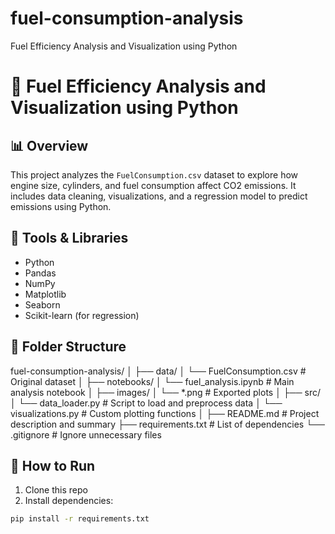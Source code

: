 # fuel-consumption-analysis
Fuel Efficiency Analysis and Visualization using Python


# 🚗 Fuel Efficiency Analysis and Visualization using Python

## 📊 Overview
This project analyzes the `FuelConsumption.csv` dataset to explore how engine size, cylinders, and fuel consumption affect CO2 emissions. It includes data cleaning, visualizations, and a regression model to predict emissions using Python.


## 🧰 Tools & Libraries

- Python
- Pandas
- NumPy
- Matplotlib
- Seaborn
- Scikit-learn (for regression)

## 📁 Folder Structure

fuel-consumption-analysis/
│
├── data/
│   └── FuelConsumption.csv         # Original dataset
│
├── notebooks/
│   └── fuel_analysis.ipynb         # Main analysis notebook
│
├── images/
│   └── *.png                       # Exported plots
│
├── src/
│   └── data_loader.py              # Script to load and preprocess data
│   └── visualizations.py           # Custom plotting functions
│
├── README.md                       # Project description and summary
├── requirements.txt                # List of dependencies
└── .gitignore                      # Ignore unnecessary files


## 🚀 How to Run

1. Clone this repo
2. Install dependencies:  
```bash
pip install -r requirements.txt
